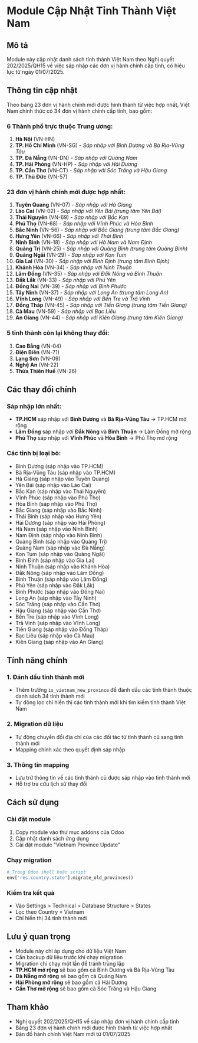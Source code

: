# Module Cập Nhật Tỉnh Thành Việt Nam

## Mô tả
Module này cập nhật danh sách tỉnh thành Việt Nam theo Nghị quyết 202/2025/QH15 về việc sáp nhập các đơn vị hành chính cấp tỉnh, có hiệu lực từ ngày 01/07/2025.

## Thông tin cập nhật
Theo bảng 23 đơn vị hành chính mới được hình thành từ việc hợp nhất, Việt Nam chính thức có 34 đơn vị hành chính cấp tỉnh, bao gồm:

### 6 Thành phố trực thuộc Trung ương:
1. **Hà Nội** (VN-HN)
2. **TP. Hồ Chí Minh** (VN-SG) - *Sáp nhập với Bình Dương và Bà Rịa-Vũng Tàu*
3. **TP. Đà Nẵng** (VN-DN) - *Sáp nhập với Quảng Nam*
4. **TP. Hải Phòng** (VN-HP) - *Sáp nhập với Hải Dương*
5. **TP. Cần Thơ** (VN-CT) - *Sáp nhập với Sóc Trăng và Hậu Giang*
6. **TP. Thủ Đức** (VN-57)

### 23 đơn vị hành chính mới được hợp nhất:
1. **Tuyên Quang** (VN-07) - *Sáp nhập với Hà Giang*
2. **Lào Cai** (VN-02) - *Sáp nhập với Yên Bái (trung tâm Yên Bái)*
3. **Thái Nguyên** (VN-69) - *Sáp nhập với Bắc Kạn*
4. **Phú Thọ** (VN-68) - *Sáp nhập với Vĩnh Phúc và Hòa Bình*
5. **Bắc Ninh** (VN-56) - *Sáp nhập với Bắc Giang (trung tâm Bắc Giang)*
6. **Hưng Yên** (VN-66) - *Sáp nhập với Thái Bình*
7. **Ninh Bình** (VN-18) - *Sáp nhập với Hà Nam và Nam Định*
8. **Quảng Trị** (VN-25) - *Sáp nhập với Quảng Bình (trung tâm Quảng Bình)*
9. **Quảng Ngãi** (VN-29) - *Sáp nhập với Kon Tum*
10. **Gia Lai** (VN-30) - *Sáp nhập với Bình Định (trung tâm Bình Định)*
11. **Khánh Hòa** (VN-34) - *Sáp nhập với Ninh Thuận*
12. **Lâm Đồng** (VN-35) - *Sáp nhập với Đắk Nông và Bình Thuận*
13. **Đắk Lắk** (VN-33) - *Sáp nhập với Phú Yên*
14. **Đồng Nai** (VN-39) - *Sáp nhập với Bình Phước*
15. **Tây Ninh** (VN-37) - *Sáp nhập với Long An (trung tâm Long An)*
16. **Vĩnh Long** (VN-49) - *Sáp nhập với Bến Tre và Trà Vinh*
17. **Đồng Tháp** (VN-45) - *Sáp nhập với Tiền Giang (trung tâm Tiền Giang)*
18. **Cà Mau** (VN-59) - *Sáp nhập với Bạc Liêu*
19. **An Giang** (VN-44) - *Sáp nhập với Kiên Giang (trung tâm Kiên Giang)*

### 5 tỉnh thành còn lại không thay đổi:
1. **Cao Bằng** (VN-04)
2. **Điện Biên** (VN-71)
3. **Lạng Sơn** (VN-09)
4. **Nghệ An** (VN-22)
5. **Thừa Thiên Huế** (VN-26)

## Các thay đổi chính

### Sáp nhập lớn nhất:
- **TP.HCM** sáp nhập với **Bình Dương** và **Bà Rịa-Vũng Tàu** → TP.HCM mở rộng
- **Lâm Đồng** sáp nhập với **Đắk Nông** và **Bình Thuận** → Lâm Đồng mở rộng
- **Phú Thọ** sáp nhập với **Vĩnh Phúc** và **Hòa Bình** → Phú Thọ mở rộng

### Các tỉnh bị loại bỏ:
- Bình Dương (sáp nhập vào TP.HCM)
- Bà Rịa-Vũng Tàu (sáp nhập vào TP.HCM)
- Hà Giang (sáp nhập vào Tuyên Quang)
- Yên Bái (sáp nhập vào Lào Cai)
- Bắc Kạn (sáp nhập vào Thái Nguyên)
- Vĩnh Phúc (sáp nhập vào Phú Thọ)
- Hòa Bình (sáp nhập vào Phú Thọ)
- Bắc Giang (sáp nhập vào Bắc Ninh)
- Thái Bình (sáp nhập vào Hưng Yên)
- Hải Dương (sáp nhập vào Hải Phòng)
- Hà Nam (sáp nhập vào Ninh Bình)
- Nam Định (sáp nhập vào Ninh Bình)
- Quảng Bình (sáp nhập vào Quảng Trị)
- Quảng Nam (sáp nhập vào Đà Nẵng)
- Kon Tum (sáp nhập vào Quảng Ngãi)
- Bình Định (sáp nhập vào Gia Lai)
- Ninh Thuận (sáp nhập vào Khánh Hòa)
- Đắk Nông (sáp nhập vào Lâm Đồng)
- Bình Thuận (sáp nhập vào Lâm Đồng)
- Phú Yên (sáp nhập vào Đắk Lắk)
- Bình Phước (sáp nhập vào Đồng Nai)
- Long An (sáp nhập vào Tây Ninh)
- Sóc Trăng (sáp nhập vào Cần Thơ)
- Hậu Giang (sáp nhập vào Cần Thơ)
- Bến Tre (sáp nhập vào Vĩnh Long)
- Trà Vinh (sáp nhập vào Vĩnh Long)
- Tiền Giang (sáp nhập vào Đồng Tháp)
- Bạc Liêu (sáp nhập vào Cà Mau)
- Kiên Giang (sáp nhập vào An Giang)

## Tính năng chính

### 1. Đánh dấu tỉnh thành mới
- Thêm trường `is_vietnam_new_province` để đánh dấu các tỉnh thành thuộc danh sách 34 tỉnh thành mới
- Tự động lọc chỉ hiển thị các tỉnh thành mới khi tìm kiếm tỉnh thành Việt Nam

### 2. Migration dữ liệu
- Tự động chuyển đổi địa chỉ của các đối tác từ tỉnh thành cũ sang tỉnh thành mới
- Mapping chính xác theo quyết định sáp nhập

### 3. Thông tin mapping
- Lưu trữ thông tin về các tỉnh thành cũ được sáp nhập vào tỉnh thành mới
- Hỗ trợ tra cứu lịch sử thay đổi

## Cách sử dụng

### Cài đặt module
1. Copy module vào thư mục addons của Odoo
2. Cập nhật danh sách ứng dụng
3. Cài đặt module "Vietnam Province Update"

### Chạy migration
```python
# Trong Odoo shell hoặc script
env['res.country.state'].migrate_old_provinces()
```

### Kiểm tra kết quả
- Vào Settings > Technical > Database Structure > States
- Lọc theo Country = Vietnam
- Chỉ hiển thị 34 tỉnh thành mới

## Lưu ý quan trọng
- Module này chỉ áp dụng cho dữ liệu Việt Nam
- Cần backup dữ liệu trước khi chạy migration
- Migration chỉ chạy một lần để tránh trùng lặp
- **TP.HCM mở rộng** sẽ bao gồm cả Bình Dương và Bà Rịa-Vũng Tàu
- **Đà Nẵng mở rộng** sẽ bao gồm cả Quảng Nam
- **Hải Phòng mở rộng** sẽ bao gồm cả Hải Dương
- **Cần Thơ mở rộng** sẽ bao gồm cả Sóc Trăng và Hậu Giang

## Tham khảo
- Nghị quyết 202/2025/QH15 về sáp nhập đơn vị hành chính cấp tỉnh
- Bảng 23 đơn vị hành chính mới được hình thành từ việc hợp nhất
- Bản đồ hành chính Việt Nam mới từ 01/07/2025 